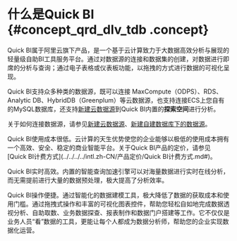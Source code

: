 # 什么是Quick BI {#concept_qrd_dlv_tdb .concept}

Quick BI属于阿里云旗下产品，是一个基于云计算致力于大数据高效分析与展现的轻量级自助BI工具服务平台。通过对数据源的连接和数据集的创建，对数据进行即席的分析与查询；通过电子表格或仪表板功能，以拖拽的方式进行数据的可视化呈现。

Quick BI支持众多种类的数据源，既可以连接 MaxCompute（ODPS）、RDS、Analytic DB、HybridDB（Greenplum）等云数据源，也支持连接ECS上您自有的MySQL数据库，还支持[新建云数据源](../../../../intl.zh-CN/用户指南/数据建模/管理数据源/新建云数据源.md#)到Quick BI内置的**探索空间**进行分析。

关于如何连接数据源，请参见[新建云数据源](../../../../intl.zh-CN/用户指南/数据建模/管理数据源/新建云数据源.md#)、[新建自建数据库下的数据源](../../../../intl.zh-CN/用户指南/数据建模/管理数据源/新建自建数据库下的数据源.md#)。

Quick BI使用成本很低。云计算的天生优势使您的企业能够以极低的使用成本拥有一个高效、安全、稳定的商业智能平台。关于Quick BI产品的定价，请参见[Quick BI计费方式](../../../../intl.zh-CN/产品定价/Quick BI计费方式.md#)。

Quick BI实时高效。内置的智能查询加速引擎可以对海量数据进行实时在线分析，而无需提前进行大量的数据预处理，极大提高了分析效率。

Quick BI操作便捷。通过智能化的数据建模工具，极大降低了数据的获取成本和使用门槛。通过拖拽式操作和丰富的可视化图表控件，帮助您轻松自如地完成数据透视分析、自助取数、业务数据探查、报表制作和数据门户搭建等工作。它不仅仅是业务人员“看”数据的工具，更能让每个人都成为数据分析师，帮助您的企业实现数据化运营。

